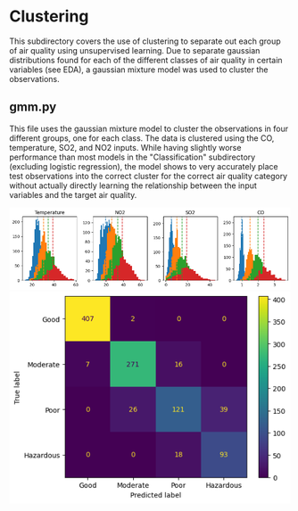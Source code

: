 # Clustering
This subdirectory covers the use of clustering to separate out each group of air quality using unsupervised learning. Due to separate gaussian distributions found for each of the different classes of air quality in certain variables (see EDA), a gaussian mixture model was used to cluster the observations.

## gmm.py
This file uses the gaussian mixture model to cluster the observations in four different groups, one for each class. The data is clustered using the CO, temperature, SO2, and NO2 inputs. While having slightly worse performance than most models in the "Classification" subdirectory (excluding logistic regression), the model shows to very accurately place test observations into the correct cluster for the correct air quality category without actually directly learning the relationship between the input variables and the target air quality.

![alt text](images/gmm_means_histograms.png "Histograms with Cluster Centers")
![alt text](images/gmm_confusion_matrix_test.png "GMM Confusion Matrix")
